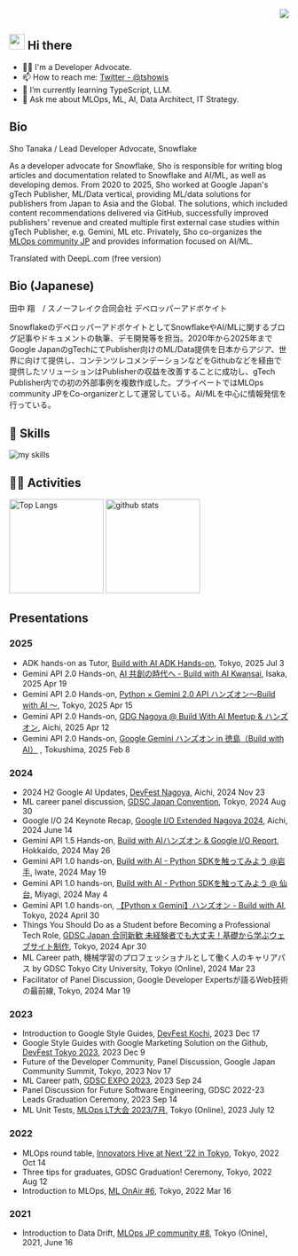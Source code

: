 <div align="right">
  <img src="https://komarev.com/ghpvc/?username=tsho" />
</div>


<!-- 2. プロフィールや連絡先を変更 -->
## <img src="https://media.giphy.com/media/hvRJCLFzcasrR4ia7z/giphy.gif" width="28"> Hi there
- 🧑‍💻 I'm a Developer Advocate.
- 📫 How to reach me: [Twitter - @tshowis](https://twitter.com/tshowis)
- 🌱 I’m currently learning TypeScript, LLM.
- 💬 Ask me about MLOps, ML, AI, Data Architect, IT Strategy.

## Bio

Sho Tanaka / Lead Developer Advocate, Snowflake

As a developer advocate for Snowflake, Sho is responsible for writing blog articles and documentation related to Snowflake and AI/ML, as well as developing demos. From 2020 to 2025, Sho worked at Google Japan's gTech Publisher, ML/Data vertical, providing ML/data solutions for publishers from Japan to Asia and the Global. The solutions, which included content recommendations delivered via GitHub, successfully improved publishers' revenue and created multiple first external case studies within gTech Publisher, e.g. Gemini, ML etc. Privately, Sho co-organizes the [MLOps community JP](https://mlops.connpass.com/) and provides information focused on AI/ML.

Translated with DeepL.com (free version)

## Bio (Japanese)

田中 翔　/ スノーフレイク合同会社 デベロッパーアドボケイト

SnowflakeのデベロッパーアドボケイトとしてSnowflakeやAI/MLに関するブログ記事やドキュメントの執筆、デモ開発等を担当。2020年から2025年までGoogle JapanのgTechにてPublisher向けのML/Data提供を日本からアジア、世界に向けて提供し、コンテンツレコメンデーションなどをGithubなどを経由で提供したソリューションはPublisherの収益を改善することに成功し、gTech Publisher内での初の外部事例を複数作成した。プライベートではMLOps community JPをCo-organizerとして運営している。AI/MLを中心に情報発信を行っている。



<!-- 3. 好きな技術スタックに変更 -->
<!-- ライトモート：theme=light, ダークモート：theme=dark -->
<!-- アイコンの選択肢一覧：https://arc.net/l/quote/zizyykfh -->
## 🌱 Skills
<img alt="my skills" src="https://skillicons.dev/icons?theme=dark&perline=7&i=html,css,js,ts,python,fastapi,go,docker,aws,gcp,firebase,fortran,git" />
<br>


<!-- 4. GitHub usernameを変更, 2箇所 -->
<!-- ライトモート：theme=light, ダークモート：theme=vue-dark  -->
## 🏃‍♀️ Activities
<div align="left"> 
  <img alt="Top Langs" height="170px" src="https://github-readme-stats.vercel.app/api?username=tsho&theme=vue-dark&layout=compact" />
  <img alt="github stats" height="170px" src="https://github-readme-stats.vercel.app/api/top-langs/?username=tsho&theme=vue-dark&layout=compact" />
</div>


## Presentations
### 2025

- ADK hands-on as Tutor, [Build with AI ADK Hands-on](https://connpass.com/event/358223/), Tokyo, 2025 Jul 3
- Gemini API 2.0 Hands-on, [AI 共創の時代へ - Build with AI Kwansai](https://gdgkwansai.connpass.com/event/346523/), Isaka, 2025 Apr 19
- Gemini API 2.0 Hands-on, [Python × Gemini 2.0 API ハンズオン〜Build with AI 〜](https://gdg-tokyo.connpass.com/event/346783/), Tokyo, 2025 Apr 15
- Gemini API 2.0 Hands-on, [GDG Nagoya @ Build With AI Meetup & ハンズオン](https://gdgnagoya.connpass.com/event/347154/), Aichi, 2025 Apr 12
- Gemini API 2.0 Hands-on, [Google Gemini ハンズオン in 徳島（Build with AI）](https://gdgshikoku.connpass.com/event/339649/) , Tokushima, 2025 Feb 8

### 2024
- 2024 H2 Google AI Updates, [DevFest Nagoya](https://gdgnagoya.connpass.com/event/335686/), Aichi, 2024 Nov 23
- ML career panel discussion, [GDSC Japan Convention](https://gdsc-jp.connpass.com/event/323650/), Tokyo, 2024 Aug 30
- Google I/O 24 Keynote Recap, [Google I/O Extended Nagoya 2024](https://gdgnagoya.connpass.com/event/318320/), Aichi, 2024 June 14
- Gemini API 1.5 Hands-on, [Build with AIハンズオン & Google I/O Report](https://sapporo-apk.connpass.com/event/318058/), Hokkaido, 2024 May 26
- Gemini API 1.0 hands-on, [Build with AI - Python SDKを触ってみよう @岩手](https://moriokadojo.connpass.com/event/318466/), Iwate, 2024 May 19
- Gemini API 1.0 hands-on, [Build with AI - Python SDKを触ってみよう @ 仙台](https://gdgishinomaki.connpass.com/event/315940/), Miyagi, 2024 May 4
- Gemini API 1.0 hands-on, [【Python x Gemini】ハンズオン - Build with AI](https://gdg-tokyo.connpass.com/event/317227/), Tokyo, 2024 April 30
- Things You Should Do as a Student before Becoming a Professional Tech Role, [GDSC Japan 合同新歓 未経験者でも大丈夫！基礎から学ぶウェブサイト制作](https://gdsc-jp.connpass.com/event/311644/), Tokyo, 2024 Apr 30
- ML Career path, 機械学習のプロフェッショナルとして働く人のキャリアパス by GDSC Tokyo City University, Tokyo (Online), 2024 Mar 23
- Facilitator of Panel Discussion, Google Developer Expertsが語るWeb技術の最前線, Tokyo, 2024 Mar 19 

### 2023
- Introduction to Google Style Guides, [DevFest Kochi](https://gdgshikoku.connpass.com/event/302730/), 2023 Dec 17
- Google Style Guides with Google Marketing Solution on the Github, [DevFest Tokyo 2023](https://gdg-tokyo.connpass.com/event/301690/), 2023 Dec 9
- Future of the Developer Community, Panel Discussion, Google Japan Community Summit, Tokyo, 2023 Nov 17
- ML Career path, [GDSC EXPO 2023](https://gdsc-jp.connpass.com/event/292314/), 2023 Sep 24
- Panel Discussion for Future Software Engineering, GDSC 2022-23 Leads Graduation Ceremony, 2023 Sep 14
- ML Unit Tests, [MLOps LT大会 2023/7月](https://mlops.connpass.com/event/286716/), Tokyo (Online), 2023 July 12

### 2022
- MLOps round table, [Innovators Hive at Next ’22 in Tokyo](https://cloud.google.com/blog/ja/topics/google-cloud-next/innovators-hive?hl=ja), Tokyo, 2022 Oct 14
- Three tips for graduates, GDSC Graduation! Ceremony, Tokyo, 2022 Aug 12
- Introduction to MLOps, [ML OnAir #6](https://cloudonair.withgoogle.com/events/solution-machine-learning?talk=ml-session6-2), Tokyo, 2022 Mar 16

### 2021
- Introduction to Data Drift, [MLOps JP community #8](https://mlops.connpass.com/event/211953/), Tokyo (Onine), 2021, June 16



<!--
This repository is a ✨ _special_ ✨ repository because its `README.md` (this file) appears on your GitHub profile.

Here are some ideas to get you started:

- 🔭 I’m currently working on ...
- 🌱 I’m currently learning ...
- 👯 I’m looking to collaborate on ...
- 🤔 I’m looking for help with ...
- 💬 Ask me about ...
- 📫 How to reach me: ...
- 😄 Pronouns: ...
- ⚡ Fun fact: ...
-->

